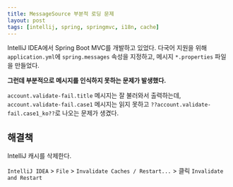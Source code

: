 ```yaml
---
title: MessageSource 부분적 로딩 문제
layout: post
tags: [intellij, spring, springmvc, i18n, cache]
---
```


IntelliJ IDEA에서 Spring Boot MVC를 개발하고 있었다.
다국어 지원을 위해 `application.yml`에 `spring.messages` 속성을 지정하고, 메시지 `*.properties` 파일을 만들었다.

**그런데 부분적으로 메시지를 인식하지 못하는 문제가 발생했다.**

`account.validate-fail.title` 메시지는 잘 불러와서 출력하는데,
`account.validate-fail.case1` 메시지는 읽지 못하고 `??account.validate-fail.case1_ko??`로 나오는 문제가 생겼다.

## 해결책

IntelliJ 캐시를 삭제한다.

`IntelliJ IDEA` > `File` > `Invalidate Caches / Restart...` > 클릭 `Invalidate and Restart`